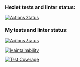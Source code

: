 ### Hexlet tests and linter status:
[![Actions Status](https://github.com/albern79/php-project-48/workflows/hexlet-check/badge.svg)](https://github.com/albern79/php-project-48/actions)

### My tests and linter status:
[![Actions Status](https://github.com/albern79/php-project-48/workflows/my-check/badge.svg)](https://github.com/albern79/php-project-48/actions)

[![Maintainability](https://api.codeclimate.com/v1/badges/d77b696567a9de1e8280/maintainability)](https://codeclimate.com/github/albern79/php-project-48/maintainability)

[![Test Coverage](https://api.codeclimate.com/v1/badges/d77b696567a9de1e8280/test_coverage)](https://codeclimate.com/github/albern79/php-project-48/test_coverage)
